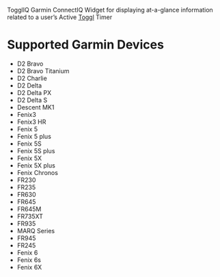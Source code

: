 TogglIQ
Garmin ConnectIQ Widget for displaying at-a-glance information related to a user’s Active [Toggl](https://toggl.com/) Timer

# Supported Garmin Devices
- D2 Bravo
- D2 Bravo Titanium
- D2 Charlie
- D2 Delta
- D2 Delta PX
- D2 Delta S
- Descent MK1
- Fenix3
- Fenix3 HR
- Fenix 5
- Fenix 5 plus
- Fenix 5S
- Fenix 5S plus
- Fenix 5X
- Fenix 5X plus
- Fenix Chronos
- FR230
- FR235
- FR630
- FR645
- FR645M
- FR735XT
- FR935
- MARQ Series
- FR945
- FR245
- Fenix 6
- Fenix 6s
- Fenix 6X
